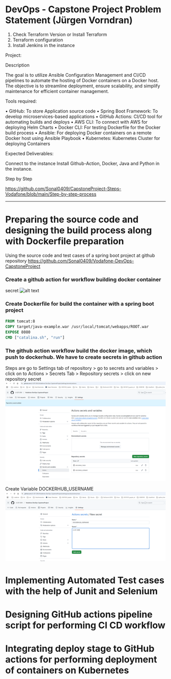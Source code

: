 DevOps - Capstone Project Problem Statement (Jürgen Vorndran)
========================================



1. Check Terraform Version or Install Terraform
2. Terraform configuration 
3. Install Jenkins in the instance


Project:

Description

The goal is to utilize Ansible Configuration Management and CI/CD pipelines to automate the hosting of Docker containers on a Docker host. The objective is to streamline deployment, ensure scalability, and simplify maintenance for efficient container management.


Tools required:

• GitHub: To store Application source code
• Spring Boot Framework: To develop microservices-based applications
• GitHub Actions: CI/CD tool for automating builds and deploys
• AWS CLI: To connect with AWS for deploying Helm Charts
• Docker CLI: For testing Dockerfile for the Docker build process
• Ansible: For deploying Docker containers on a remote Docker host using Ansible Playbook
• Kubernetes: Kubernetes Cluster for deploying Containers

Expected Deliverables: 

Connect to the instance
Install Github-Action, Docker, Java and Python in the instance.

Step by Step

https://github.com/Sonal0409/CapstoneProject-Steps-Vodafone/blob/main/Step-by-step-process


-----------------------------------------------------
# Preparing the source code and designing the build process along with Dockerfile preparation 

Using the source code and test cases of a spring boot project at github repository https://github.com/Sonal0409/Vodafone-DevOps-CapstoneProject

### Create a github action for workflow building docker container

secret
![alt text](image.png)



### Create Dockerfile for build the container with a spring boot project

```Dockerfile
FROM tomcat:8
COPY target/java-example.war /usr/local/tomcat/webapps/ROOT.war
EXPOSE 8080
CMD ["catalina.sh", "run"]

```

### The github action workflow build the docker image, which push to dockerhub. We have to create secrets in github action

Steps are go to Settings tab of repository > go to secrets and variables > click on to Actions > Secrets Tab > Repository secrets > click on new repository secret
![github_action_secrets_variables](images/github_action_secrets_variables.png)

Create Variable DOCKERHUB_USERNAME
![github_action_secrets_DOCKERHUB_USERNAME](images/github_action_secrets_DOCKERHUB_USERNAME.png)


# Implementing Automated Test cases with the help of Junit and Selenium

# Designing GitHub actions pipeline script for performing CI CD workflow

# Integrating deploy stage to GitHub actions for performing deployment of containers on Kubernetes